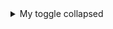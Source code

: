 <details>
<summary>My toggle collapsed</summary>
  
\#quickstart 

[quickstart ](https://docs.github.com/en/get-started/writing-on-github/getting-started-with-writing-and-formatting-on-github/quickstart-for-writing-on-github#example-of-a-collapsed-section)
  
YOUR TABLE
| Rank | Languages |
|-----:|-----------|
|     1| JavaScript|
|     2| Python    |
|     3| SQL       |

</details>
